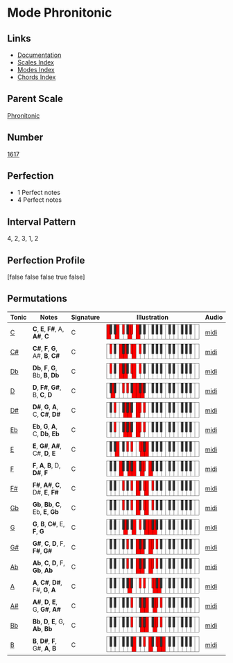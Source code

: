 # Mode Phronitonic

## Links

- [Documentation](index.md)
- [Scales Index](Scales.md)
- [Modes Index](Modes.md)
- [Chords Index](Chords.md)

## Parent Scale

[Phronitonic](ScalePhronitonic.md)

## Number

[1617](https://ianring.com/musictheory/scales/1617)

## Perfection

- 1 Perfect notes
- 4 Perfect notes

## Interval Pattern

4, 2, 3, 1, 2

## Perfection Profile

[false false false true false]

## Permutations

| Tonic | Notes | Signature | Illustration | Audio |
|-------|-------|-----------|--------------|-------|
| [C](ModeCNaturalPhronitonic.md) | **C**, **E**, **F#**, A, **A#**, **C** | C | ![CNaturalPhronitonic](ModeCNaturalPhronitonic.png) | [midi](https://github.com/edipermadi/music/blob/main/docs/ModeCNaturalPhronitonic.mid?raw=true) |
| [C#](ModeCSharpPhronitonic.md) | **C#**, **F**, **G**, A#, **B**, **C#** | C | ![CSharpPhronitonic](ModeCSharpPhronitonic.png) | [midi](https://github.com/edipermadi/music/blob/main/docs/ModeCSharpPhronitonic.mid?raw=true) |
| [Db](ModeDFlatPhronitonic.md) | **Db**, **F**, **G**, Bb, **B**, **Db** | C | ![DFlatPhronitonic](ModeDFlatPhronitonic.png) | [midi](https://github.com/edipermadi/music/blob/main/docs/ModeDFlatPhronitonic.mid?raw=true) |
| [D](ModeDNaturalPhronitonic.md) | **D**, **F#**, **G#**, B, **C**, **D** | C | ![DNaturalPhronitonic](ModeDNaturalPhronitonic.png) | [midi](https://github.com/edipermadi/music/blob/main/docs/ModeDNaturalPhronitonic.mid?raw=true) |
| [D#](ModeDSharpPhronitonic.md) | **D#**, **G**, **A**, C, **C#**, **D#** | C | ![DSharpPhronitonic](ModeDSharpPhronitonic.png) | [midi](https://github.com/edipermadi/music/blob/main/docs/ModeDSharpPhronitonic.mid?raw=true) |
| [Eb](ModeEFlatPhronitonic.md) | **Eb**, **G**, **A**, C, **Db**, **Eb** | C | ![EFlatPhronitonic](ModeEFlatPhronitonic.png) | [midi](https://github.com/edipermadi/music/blob/main/docs/ModeEFlatPhronitonic.mid?raw=true) |
| [E](ModeENaturalPhronitonic.md) | **E**, **G#**, **A#**, C#, **D**, **E** | C | ![ENaturalPhronitonic](ModeENaturalPhronitonic.png) | [midi](https://github.com/edipermadi/music/blob/main/docs/ModeENaturalPhronitonic.mid?raw=true) |
| [F](ModeFNaturalPhronitonic.md) | **F**, **A**, **B**, D, **D#**, **F** | C | ![FNaturalPhronitonic](ModeFNaturalPhronitonic.png) | [midi](https://github.com/edipermadi/music/blob/main/docs/ModeFNaturalPhronitonic.mid?raw=true) |
| [F#](ModeFSharpPhronitonic.md) | **F#**, **A#**, **C**, D#, **E**, **F#** | C | ![FSharpPhronitonic](ModeFSharpPhronitonic.png) | [midi](https://github.com/edipermadi/music/blob/main/docs/ModeFSharpPhronitonic.mid?raw=true) |
| [Gb](ModeGFlatPhronitonic.md) | **Gb**, **Bb**, **C**, Eb, **E**, **Gb** | C | ![GFlatPhronitonic](ModeGFlatPhronitonic.png) | [midi](https://github.com/edipermadi/music/blob/main/docs/ModeGFlatPhronitonic.mid?raw=true) |
| [G](ModeGNaturalPhronitonic.md) | **G**, **B**, **C#**, E, **F**, **G** | C | ![GNaturalPhronitonic](ModeGNaturalPhronitonic.png) | [midi](https://github.com/edipermadi/music/blob/main/docs/ModeGNaturalPhronitonic.mid?raw=true) |
| [G#](ModeGSharpPhronitonic.md) | **G#**, **C**, **D**, F, **F#**, **G#** | C | ![GSharpPhronitonic](ModeGSharpPhronitonic.png) | [midi](https://github.com/edipermadi/music/blob/main/docs/ModeGSharpPhronitonic.mid?raw=true) |
| [Ab](ModeAFlatPhronitonic.md) | **Ab**, **C**, **D**, F, **Gb**, **Ab** | C | ![AFlatPhronitonic](ModeAFlatPhronitonic.png) | [midi](https://github.com/edipermadi/music/blob/main/docs/ModeAFlatPhronitonic.mid?raw=true) |
| [A](ModeANaturalPhronitonic.md) | **A**, **C#**, **D#**, F#, **G**, **A** | C | ![ANaturalPhronitonic](ModeANaturalPhronitonic.png) | [midi](https://github.com/edipermadi/music/blob/main/docs/ModeANaturalPhronitonic.mid?raw=true) |
| [A#](ModeASharpPhronitonic.md) | **A#**, **D**, **E**, G, **G#**, **A#** | C | ![ASharpPhronitonic](ModeASharpPhronitonic.png) | [midi](https://github.com/edipermadi/music/blob/main/docs/ModeASharpPhronitonic.mid?raw=true) |
| [Bb](ModeBFlatPhronitonic.md) | **Bb**, **D**, **E**, G, **Ab**, **Bb** | C | ![BFlatPhronitonic](ModeBFlatPhronitonic.png) | [midi](https://github.com/edipermadi/music/blob/main/docs/ModeBFlatPhronitonic.mid?raw=true) |
| [B](ModeBNaturalPhronitonic.md) | **B**, **D#**, **F**, G#, **A**, **B** | C | ![BNaturalPhronitonic](ModeBNaturalPhronitonic.png) | [midi](https://github.com/edipermadi/music/blob/main/docs/ModeBNaturalPhronitonic.mid?raw=true) |
